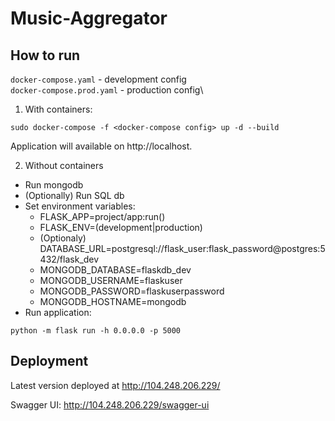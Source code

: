 # Music-Aggregator

## How to run
`docker-compose.yaml` - development config\
`docker-compose.prod.yaml` - production config\

1. With containers:
```commandline
sudo docker-compose -f <docker-compose config> up -d --build
```
Application will available on http://localhost.

2. Without containers
* Run mongodb
* (Optionally) Run SQL db
* Set environment variables:
  - FLASK_APP=project/app:run()
  - FLASK_ENV=(development|production)
  - (Optionaly) DATABASE_URL=postgresql://flask_user:flask_password@postgres:5432/flask_dev
  - MONGODB_DATABASE=flaskdb_dev
  - MONGODB_USERNAME=flaskuser
  - MONGODB_PASSWORD=flaskuserpassword
  - MONGODB_HOSTNAME=mongodb
* Run application: 
```commandline
python -m flask run -h 0.0.0.0 -p 5000
```

## Deployment

Latest version deployed at http://104.248.206.229/

Swagger UI: http://104.248.206.229/swagger-ui
